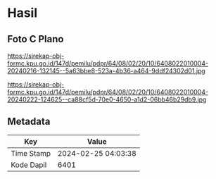 # Hasil

## Foto C Plano

https://sirekap-obj-formc.kpu.go.id/147d/pemilu/pdpr/64/08/02/20/10/6408022010004-20240216-132145--5a63bbe8-523a-4b36-a464-9ddf24302d01.jpg

https://sirekap-obj-formc.kpu.go.id/147d/pemilu/pdpr/64/08/02/20/10/6408022010004-20240222-124625--ca88cf5d-70e0-4650-a1d2-06bb46b29db9.jpg


## Metadata

| Key        | Value               |
| ---------- | ------------------- |
| Time Stamp | 2024-02-25 04:03:38 |
| Kode Dapil | 6401                |



